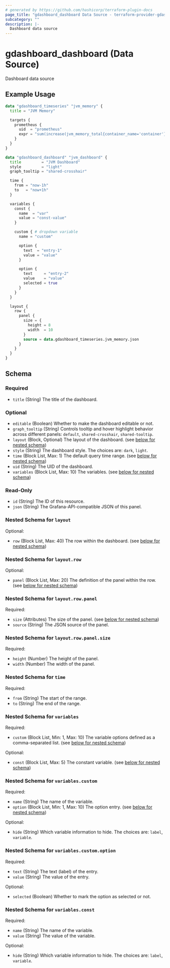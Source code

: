 ```yaml
---
# generated by https://github.com/hashicorp/terraform-plugin-docs
page_title: "gdashboard_dashboard Data Source - terraform-provider-gdashboard"
subcategory: ""
description: |-
  Dashboard data source
---
```


# gdashboard_dashboard (Data Source)

Dashboard data source

## Example Usage

```terraform
data "gdashboard_timeseries" "jvm_memory" {
  title = "JVM Memory"

  targets {
    prometheus {
      uid  = "prometheus"
      expr = "sum(increase(jvm_memory_total{container_name='container'}[$__rate_interval]))"
    }
  }
}

data "gdashboard_dashboard" "jvm_dashboard" {
  title         = "JVM Dashboard"
  style         = "light"
  graph_tooltip = "shared-crosshair"

  time {
    from = "now-1h"
    to   = "now+1h"
  }

  variables {
    const {
      name  = "var"
      value = "const-value"
    }

    custom { # dropdown variable
      name = "custom"

      option {
        text  = "entry-1"
        value = "value"
      }

      option {
        text     = "entry-2"
        value    = "value"
        selected = true
      }
    }
  }

  layout {
    row {
      panel {
        size = {
          height = 8
          width  = 10
        }
        source = data.gdashboard_timeseries.jvm_memory.json
      }
    }
  }
}
```

<!-- schema generated by tfplugindocs -->
## Schema

### Required

- `title` (String) The title of the dashboard.

### Optional

- `editable` (Boolean) Whether to make the dashboard editable or not.
- `graph_tooltip` (String) Controls tooltip and hover highlight behavior across different panels: `default`, `shared-crosshair`, `shared-tooltip`.
- `layout` (Block, Optional) The layout of the dashboard. (see [below for nested schema](#nestedblock--layout))
- `style` (String) The dashboard style. The choices are: `dark`, `light`.
- `time` (Block List, Max: 1) The default query time range. (see [below for nested schema](#nestedblock--time))
- `uid` (String) The UID of the dashboard.
- `variables` (Block List, Max: 10) The variables. (see [below for nested schema](#nestedblock--variables))

### Read-Only

- `id` (String) The ID of this resource.
- `json` (String) The Grafana-API-compatible JSON of this panel.

<a id="nestedblock--layout"></a>
### Nested Schema for `layout`

Optional:

- `row` (Block List, Max: 40) The row within the dashboard. (see [below for nested schema](#nestedblock--layout--row))

<a id="nestedblock--layout--row"></a>
### Nested Schema for `layout.row`

Optional:

- `panel` (Block List, Max: 20) The definition of the panel within the row. (see [below for nested schema](#nestedblock--layout--row--panel))

<a id="nestedblock--layout--row--panel"></a>
### Nested Schema for `layout.row.panel`

Required:

- `size` (Attributes) The size of the panel. (see [below for nested schema](#nestedatt--layout--row--panel--size))
- `source` (String) The JSON source of the panel.

<a id="nestedatt--layout--row--panel--size"></a>
### Nested Schema for `layout.row.panel.size`

Required:

- `height` (Number) The height of the panel.
- `width` (Number) The width of the panel.





<a id="nestedblock--time"></a>
### Nested Schema for `time`

Required:

- `from` (String) The start of the range.
- `to` (String) The end of the range.


<a id="nestedblock--variables"></a>
### Nested Schema for `variables`

Required:

- `custom` (Block List, Min: 1, Max: 10) The variable options defined as a comma-separated list. (see [below for nested schema](#nestedblock--variables--custom))

Optional:

- `const` (Block List, Max: 5) The constant variable. (see [below for nested schema](#nestedblock--variables--const))

<a id="nestedblock--variables--custom"></a>
### Nested Schema for `variables.custom`

Required:

- `name` (String) The name of the variable.
- `option` (Block List, Min: 1, Max: 10) The option entry. (see [below for nested schema](#nestedblock--variables--custom--option))

Optional:

- `hide` (String) Which variable information to hide. The choices are: `label`, `variable`.

<a id="nestedblock--variables--custom--option"></a>
### Nested Schema for `variables.custom.option`

Required:

- `text` (String) The text (label) of the entry.
- `value` (String) The value of the entry.

Optional:

- `selected` (Boolean) Whether to mark the option as selected or not.



<a id="nestedblock--variables--const"></a>
### Nested Schema for `variables.const`

Required:

- `name` (String) The name of the variable.
- `value` (String) The value of the variable.

Optional:

- `hide` (String) Which variable information to hide. The choices are: `label`, `variable`.


